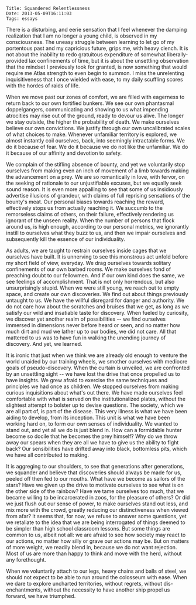    Title: Squandered Relentlessness
    Date: 2013-05-09T16:11:03
    Tags: essays

There is a disturbing, and eerie sensation that I feel whenever the
damping realization that I am no longer a young child, is observed in
my consciousness. The uneasy struggle between learning to let go of my
portentous past and my capricious future, grips me, with heavy
clench. It is not about the inability to redo gratuitous expenditure
of somewhat liberally-provided lax confinements of time, but it is
about the unsettling observation that the mindset I previously took
for granted, is now something that would require me Atlas strength to
even begin to summon. I miss the unrelenting inquisitiveness that I
once wielded with ease, to my daily scuffling scores with the hordes
of raids of life.

<!-- more -->

When we move past our zones of comfort, we are filled with eagerness
to return back to our own fortified bunkers. We see our own phantasmal
doppelgangers, communicating and showing to us what impending
atrocities may rise out of the ground, ready to devour us alive. The
longer we stay outside, the higher the probability of death. We make
ourselves believe our own convictions. We justify through our own
uncalibrated scales of what choices to make. Whenever unfamiliar
territory is explored, we almost instantly coil ourselves, back, into
seemingly intractable forms. We do it because of fear. We do it
because we do not like the unfamiliar. We do it because of our
affinity and devotion to safety.

We complain of the stifling absence of bounty, and yet we voluntarily
stop ourselves from making even an inch of movement of a limb towards
making the advancement on a prey. We are so romantically in love, with
fervor, on the seeking of rationale to our unjustifiable excuses, but
we equally seek sound reason. It is even more appalling to see that
some of us insidiously advertise illusions of grandeur, with claims of
full reprising sensations of the bounty's meat. Our personal biases
towards reaching the reward, effectively stops us from actually
reaching it. We succumb to the remorseless claims of others, on their
failure, effectively rendering us ignorant of the unseen reality. When
the number of persons that flock around us, is high enough, according
to our personal metrics, we ignorantly instill to ourselves what they
buzz to us, and then we impair ourselves and subsequently kill the
essence of our individuality.

As adults, we are taught to restrain ourselves inside cages that we
ourselves have built. It is unnerving to see this monstrous act unfold
before my short field of view, everyday. We drag ourselves towards
solitary confinements of our own barbed rooms. We make ourselves fond
of preaching doubt to our fellowmen. And if our own kind does the
same, we see feelings of accomplishment. That is not only horrendous,
but also unsurprisingly stupid. When we were still young, we reach out
to empty space, and create our own discoveries. We find out about
things previously untaught to us. We have the willful disregard for
danger and authority. We do not care how about the scratches and
bruises that we get, as long as we satisfy our wild and insatiable
taste for discovery. When fueled by curiosity, we discover yet another
realm of possibilities -- we find ourselves immersed in dimensions
never before heard or seen, and no matter how much dirt and mud we
lather up to our bodies, we did not care. All that mattered to us was
to have fun in walking the unending journey of discovery. And yet, we
learned.

It is ironic that just when we think we are already old enough to
venture the world unaided by our training wheels, we smother ourselves
with mediocre goals of pseudo-discovery. When the curtain is unveiled,
we are confronted by an unsettling sight -- we have lost the drive
that once propelled us to have insights. We grew afraid to exercise
the same techniques and principles we had once as children. We stopped
ourselves from making curious inquisitions about what's out there. We
have made ourselves feel comfortable with what is served on the
institutionalized plates, without the slightest attempt to bolster up
to devise questions. The society, which we are all part of, is part of
the disease. This very illness is what we have been aiding to develop,
from its inception. This unit is what we have been working hard on, to
form our own senses of individuality. We wanted to stand out, and yet
all we do is just blend in. How can a formidable hunter become so
docile that he becomes the prey himself? Why do we throw away our
spears when they are all we have to give us the ability to fight back?
Our sensibilities have drifted away into black, bottomless pits, which
we have all contributed to making.

It is aggreging to our shoulders, to see that generations after
generations, we squander and believe that discoveries should always be
made for us, peeled off then fed to our mouths. What have we become as
sailors of the stars? Have we given up the drive to motivate ourselves
to see what is on the other side of the rainbow? Have we tame
ourselves too much, that we became willing to be incarcerated in zoos,
for the pleasure of others?  Or did we just flush out our sense of
power, to make ourselves stand out less, and mix more with the crowd,
greatly reducing our distinctiveness when viewed from afar? It seems
that, for now, we refuse to answer some questions, yet we retaliate to
the idea that we are being interrogated of things deemed to be simpler
than high school classroom lessons. But some things are common to us,
albeit not all: we are afraid to see how society may react to our
actions, no matter how silly or grave our actions may be. But on
matters of more weight, we readily blend in, because we do not want
rejection. Most of us are more than happy to think and move with the
herd, without any forethought.

When we voluntarily attach to our legs, heavy chains and balls of
steel, we should not expect to be able to run around the colosseum
with ease. When we dare to explore uncharted territories, without
regrets, without dis-enchantments, without the necessity to have
another ship propel us forward, we have triumphed.

